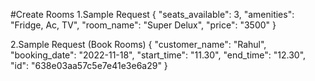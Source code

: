 #Create Rooms
1.Sample Request
{
    "seats_available": 3,
    "amenities": "Fridge, Ac, TV",
    "room_name": "Super Delux",
    "price": "3500"
}


2.Sample Request (Book Rooms)
{ 
    "customer_name": "Rahul", 
    "booking_date": "2022-11-18",
    "start_time": "11.30", 
    "end_time": "12.30",
    "id": "638e03aa57c5e7e41e3e6a29"
}
